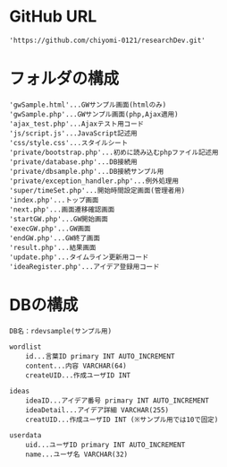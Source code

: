 # GitHub URL
    'https://github.com/chiyomi-0121/researchDev.git'

# フォルダの構成
    'gwSample.html'...GWサンプル画面(htmlのみ)
    'gwSample.php'...GWサンプル画面(php,Ajax適用)
    'ajax_test.php'...Ajaxテスト用コード
    'js/script.js'...JavaScript記述用
    'css/style.css'...スタイルシート
    'private/bootstrap.php'...初めに読み込むphpファイル記述用
    'private/database.php'...DB接続用
    'private/dbsample.php'...DB接続サンプル用
    'private/exception_handler.php'...例外処理用
    'super/timeSet.php'...開始時間設定画面(管理者用)
    'index.php'...トップ画面
    'next.php'...画面遷移確認画面
    'startGW.php'...GW開始画面
    'execGW.php'...GW画面
    'endGW.php'...GW終了画面
    'result.php'...結果画面
    'update.php'...タイムライン更新用コード
    'ideaRegister.php'...アイデア登録用コード

# DBの構成
    DB名：rdevsample(サンプル用)

    wordlist
        id...言葉ID primary INT AUTO_INCREMENT
        content...内容 VARCHAR(64)
        createUID...作成ユーザID INT

    ideas
        ideaID...アイデア番号 primary INT AUTO_INCREMENT
        ideaDetail...アイデア詳細 VARCHAR(255)
        creatUID...作成ユーザID INT (※サンプル用では10で固定)

    userdata
        uid...ユーザID primary INT AUTO_INCREMENT
        name...ユーザ名 VARCHAR(32)
